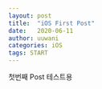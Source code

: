 ```yaml
---
layout: post
title:  "iOS First Post"
date:   2020-06-11
author: uuwani
categories: iOS
tags: START
---
```


첫번째 Post 테스트용 
